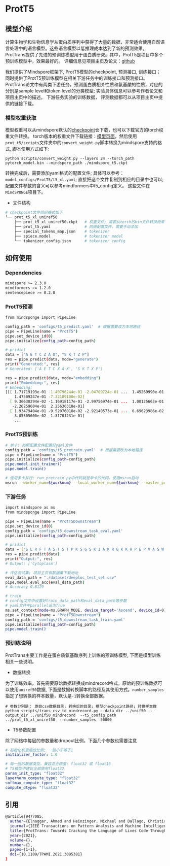 # ProtT5

## 模型介绍

计算生物学和生物信息学从蛋白质序列中获得了大量的数据，非常适合使用自然语言处理中的语言模型。这些语言模型以低推理成本达到了新的预测效果。ProtTrans提供了先进的预训练模型用于蛋白质研究。其中，ProtT5是项目中多个预训练模型中，效果最好的。
详细信息见项目主页及论文：[github](https://github.com/agemagician/ProtTrans)

我们提供了Mindspore框架下, ProtT5模型的checkpoint, 预测接口, 训练接口；同时提供了ProtT5预训练模型在相关下游任务中的训练接口和预测接口。
ProtTrans论文中有两类下游任务，预测蛋白质相关性质和氨基酸的性质，对应的分别是sample level和token level的分类模型; 实验具体信息可以参考作者论文和项目主页中的描述。
下游任务实验的训练数据， 评测数据都可以从项目主页中提供的链接下载。

### 模型权重获取

模型权重可以从mindspore默认的[checkpoint](https://download-mindspore.osinfra.cn/mindscience/mindsponge/ProtT5/checkpoint/)仓下载，也可以下载官方的torch权重文件转换。
torch版本的权重文件下载链接：[模型页面](https://huggingface.co/Rostlab/prot_t5_xl_uniref50)，然后使用`prot_t5/scripts`文件夹中的`convert_weight.py`脚本转换为mindspore支持的格式, 脚本使用方式如下:

```shell
python scripts/convert_weight.py --layers 24 --torch_path pytorch_model.bin --mindspore_path ./mindspore_t5.ckpt
```

转换完成后，需要添加yaml格式的配置文件; 具体可以参考： `model_configs/ProtT5/t5_xl.yaml`; 直接把这个文件复制到相应的目录中也可以; 配置文件参数的含义可以参考mindformers中t5_config定义。 这些文件在`MindSPONGE`项目下。

- 文件结构

```bash
# checkpoint文件组织格式如下
└── prot_t5_xl_uniref50
    ├── prot_t5_xl_uniref50.ckpt   # 权重文件; 需要从torch的bin文件转换而来
    ├── prot_t5.yaml               # 网络配置文件，需要手动添加
    ├── special_tokens_map.json    # tokenizer
    ├── spiece.model               # tokenizer model
    └── tokenizer_config.json      # tokenizer config
```

## 如何使用

### Dependencies

```bash
mindspore >= 2.3.0
mindformers >= 1.2.0
sentencepiece >= 0.2.0
```

### ProtT5预测

```bash
from mindsponge import PipeLine

config_path = 'configs/t5_predict.yaml'  # 根据需要改为本地路径
pipe = PipeLine(name = "ProtT5")
pipe.set_device_id(0)
pipe.initialize(config_path=config_path)

# pridict
data = ["A E T C Z A O", "S K T Z P"]
res = pipe.predict(data, mode="generate")
print("Generated:", res)
# Generated: ['A E T C X A X', 'S K T X P']

res = pipe.predict(data, mode="embedding")
print("Embedding:", res)
# Embedding:
[[[ 1.71719193e-01 -1.40796244e-01 -2.04709724e-01 ...  1.45269990e-01
    1.47509247e-01 -7.32109100e-02]
  [ 9.36630294e-02 -1.16918117e-01 -2.99756974e-01 ...  1.00125663e-01
   -2.26259604e-01  2.25636318e-01]
  [ 1.93479404e-01 -9.52076018e-02 -2.92140573e-01 ...  6.69623986e-02
    3.05505600e-02  1.31701231e-01]
    ...
```

### ProtT5预训练

```bash
# 单卡; 按照配置文件配置好yaml文件
config_path = 'configs/t5_pretrain.yaml'  # 根据需要改为本地路径
pipe = PipeLine(name = "ProtT5")
pipe.initialize(config_path=config_path)
pipe.model.init_trainer()
pipe.model.train()

# 使用多卡并行; run_pretrain.py中代码就是单卡的代码，使用msrun启动
msrun --worker_num=${worknum} --local_worker_num=${worknum} --master_port=8128 --log_dir=msrun_log --join=True --cluster_time_out=600 ./run_pretrain.py
```

### 下游任务

```bash
import mindspore as ms
from mindsponge import PipeLine

pipe = PipeLine(name = "ProtT5Downstream")
pipe.set_device_id(0)
config_path = 'configs/t5_downstream_task_eval.yaml'
pipe.initialize(config_path=config_path)

# pridict
data = ["S L R F T A S T S T P K S G S K I A K R G K K H P E P V A S W M S E Q R W A G E P E V M C T L Q H K S I A Q E A Y K N Y T I T T S A V C K L V R Q L Q Q Q A L S L Q V H F E R S E R V L S G L Q A S S L P E A L A G A T Q L L S H L D D F T A T L E R R G V F F N D A K I E R R R Y E Q H L E Q I R T V S K D T R Y S L E R Q H Y I N L E S L L D D V Q L L K R H T L I T L R L I F E R L V R V L V I S I E Q S Q C D L L L R A N I N M V A T L M N I D Y D G F R S L S D A F V Q N E A V R T L L V V V L D H K Q S S V R A L A L R A L A T L C C A P Q A I N Q L G S C G G I E I V R D I L Q V E S A G E R G A I E R R E A V S L L A Q I T A A W H G S E H R V P G L R D C A E S L V A G L A A L L Q P E"]
res = pipe.predict(data)
print("Output:", res)
# Output: ['Cytoplasm']

# 评估测试集; 项目主页有数据集下载地址
eval_data_path = "./dataset/deeploc_test_set.csv"  
pipe.model.eval_acc(eval_data_path)
# Accuracy 0.8129

# train
# config文件中设置好train_data_path和eval_data_path等参数
# yaml文件中parallel设为True
ms.set_context(mode=ms.GRAPH_MODE, device_target='Ascend', device_id=0)
pipe = PipeLine(name = "ProtT5Downstream")
config_path = 'configs/t5_downstream_task_train.yaml'
pipe.initialize(config_path=config_path)
pipe.model.train()
```

### 预训练说明

ProtTrans主要工作是在蛋白质氨基酸序列上训练的预训练模型, 下面是模型训练相关一些说明。

- 数据转换

为了训练效率，首先需要原始数据转换成mindrecord格式。原始的预训练数据可以使用`uniref50`数据, 下面是数据转换脚本的路径及其使用方式。`number_samples`指定了想转换的样本数量，默认是`-1`转换全部数据。

```shell
# 参数分别是： 原始csv数据目录; 转换后的目录; 模型checkpoint路径; 转换样本数
python scripts/trans_csv_to_mindrecord.py --data_dir ../unif50 --output_dir ../unif50_mindrecord  --t5_config_path  ../prot_t5_xl_uniref50  --number_samples  50000
```

- T5参数配置

除了网络中每层的参数量和dropout比例，下面几个参数也需要注意

```yaml
# 初始化权重缩放比例; 一般小于等于1
initializer_factor: 1.0

# 每一层的数据类型，兼容混合精度: float32 或 float16
# T5模型中建议全部使用float32
param_init_type: "float32"
layernorm_compute_type: "float32"
softmax_compute_type: "float32"
compute_dtype: "float32"
```

## 引用

```bash
@article{9477085,
  author={Elnaggar, Ahmed and Heinzinger, Michael and Dallago, Christian and Rehawi, Ghalia and Yu, Wang and Jones, Llion and Gibbs, Tom and Feher, Tamas and Angerer, Christoph and Steinegger, Martin and Bhowmik, Debsindhu and Rost, Burkhard},
  journal={IEEE Transactions on Pattern Analysis and Machine Intelligence},
  title={ProtTrans: Towards Cracking the Language of Lives Code Through Self-Supervised Deep Learning and High Performance Computing},
  year={2021},
  volume={},
  number={},
  pages={1-1},
  doi={10.1109/TPAMI.2021.3095381}
}
```